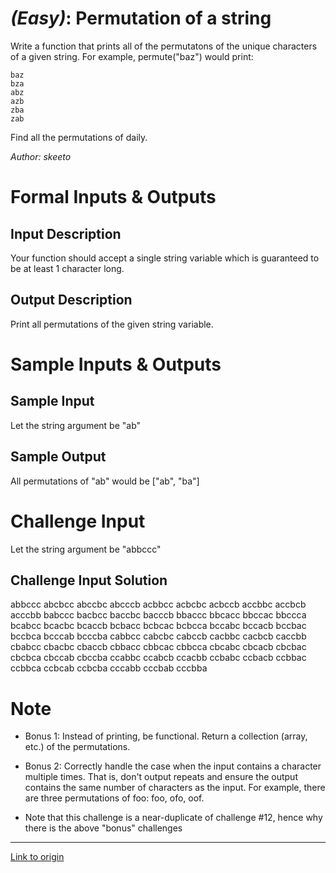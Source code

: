 # [](#EasyIcon) *(Easy)*: Permutation of a string
Write a function that prints all of the permutatons of the unique characters of a given string. For example, permute("baz") would print:

    baz
    bza
    abz
    azb
    zba
    zab

Find all the permutations of daily.

*Author: skeeto*
# Formal Inputs & Outputs
## Input Description
Your function should accept a single string variable which is guaranteed to be at least 1 character long.
## Output Description
Print all permutations of the given string variable.
# Sample Inputs & Outputs
## Sample Input
Let the string argument be "ab"
## Sample Output
All permutations of "ab" would be ["ab", "ba"]
# Challenge Input
Let the string argument be "abbccc"
## Challenge Input Solution
abbccc abcbcc abccbc abcccb acbbcc acbcbc acbccb accbbc accbcb acccbb babccc bacbcc baccbc bacccb bbaccc bbcacc bbccac bbccca bcabcc bcacbc bcaccb bcbacc bcbcac bcbcca bccabc bccacb bccbac bccbca bcccab bcccba cabbcc cabcbc cabccb cacbbc cacbcb caccbb cbabcc cbacbc cbaccb cbbacc cbbcac cbbcca cbcabc cbcacb cbcbac cbcbca cbccab cbccba ccabbc ccabcb ccacbb ccbabc ccbacb ccbbac ccbbca ccbcab ccbcba cccabb cccbab cccbba 
# Note
* Bonus 1: Instead of printing, be functional. Return a collection (array, etc.) of the permutations.

* Bonus 2: Correctly handle the case when the input contains a character multiple times. That is, don't output repeats and ensure the output contains the same number of characters as the input. For example, there are three permutations of foo: foo, ofo, oof.

* Note that this challenge is a near-duplicate of challenge #12, hence why there is the above "bonus" challenges

---

[Link to origin](https://www.reddit.com/r/dailyprogrammer/164zvs)